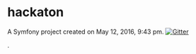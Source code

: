 hackaton
========


A Symfony project created on May 12, 2016, 9:43 pm.
[![Gitter](https://badges.gitter.im/PTony/hackathon-trek.svg)](https://gitter.im/PTony/hackathon-trek?utm_source=badge&utm_medium=badge&utm_campaign=pr-badge)

.

